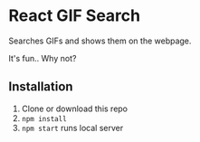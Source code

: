 # React GIF Search

Searches GIFs and shows them on the webpage.

It's fun.. Why not?

## Installation

1.  Clone or download this repo
1.  `npm install`
1.  `npm start` runs local server
